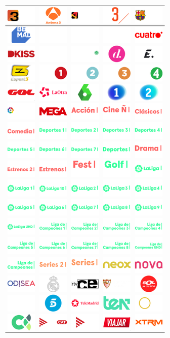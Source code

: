 | ![](https://raw.githubusercontent.com/RevGear/logo/master/Countries/ES/324.png) | ![](https://raw.githubusercontent.com/RevGear/logo/master/Countries/ES/Antena3.png) | ![](https://raw.githubusercontent.com/RevGear/logo/master/Countries/ES/Aragon-TV.png) | ![](https://raw.githubusercontent.com/RevGear/logo/master/Countries/ES/Atreseries.png) | ![](https://raw.githubusercontent.com/RevGear/logo/master/Countries/ES/Barca-TV.png) | 
|:---:|:---:|:---:|:---:|:---:| 
| ![](https://raw.githubusercontent.com/RevGear/logo/master/Countries/ES/Be-Mad.png) | ![](https://raw.githubusercontent.com/RevGear/logo/master/Countries/ES/Bom-Cine.png) | ![](https://raw.githubusercontent.com/RevGear/logo/master/Countries/ES/Calle13.png) | ![](https://raw.githubusercontent.com/RevGear/logo/master/Countries/ES/Cazay-Pesca.png) | ![](https://raw.githubusercontent.com/RevGear/logo/master/Countries/ES/Cuatro.png) | 
| ![](https://raw.githubusercontent.com/RevGear/logo/master/Countries/ES/D-Kiss.png) | ![](https://raw.githubusercontent.com/RevGear/logo/master/Countries/ES/Dark.png) | ![](https://raw.githubusercontent.com/RevGear/logo/master/Countries/ES/Decasa.png) | ![](https://raw.githubusercontent.com/RevGear/logo/master/Countries/ES/Divinity.png) | ![](https://raw.githubusercontent.com/RevGear/logo/master/Countries/ES/Energy.png) | 
| ![](https://raw.githubusercontent.com/RevGear/logo/master/Countries/ES/Esport3.png) | ![](https://raw.githubusercontent.com/RevGear/logo/master/Countries/ES/ETB-1.png) | ![](https://raw.githubusercontent.com/RevGear/logo/master/Countries/ES/ETB-2.png) | ![](https://raw.githubusercontent.com/RevGear/logo/master/Countries/ES/ETB-3.png) | ![](https://raw.githubusercontent.com/RevGear/logo/master/Countries/ES/ETB-4.png) | 
| ![](https://raw.githubusercontent.com/RevGear/logo/master/Countries/ES/Gol.png) | ![](https://raw.githubusercontent.com/RevGear/logo/master/Countries/ES/La-Otra.png) | ![](https://raw.githubusercontent.com/RevGear/logo/master/Countries/ES/La-Sexta.png) | ![](https://raw.githubusercontent.com/RevGear/logo/master/Countries/ES/La1.png) | ![](https://raw.githubusercontent.com/RevGear/logo/master/Countries/ES/La2.png) | 
| ![](https://raw.githubusercontent.com/RevGear/logo/master/Countries/ES/LaLiga-TV-Bar.png) | ![](https://raw.githubusercontent.com/RevGear/logo/master/Countries/ES/Mega.png) | ![](https://raw.githubusercontent.com/RevGear/logo/master/Countries/ES/Movistar-Accion.png) | ![](https://raw.githubusercontent.com/RevGear/logo/master/Countries/ES/Movistar-Cine-Espanol.png) | ![](https://raw.githubusercontent.com/RevGear/logo/master/Countries/ES/Movistar-Clasicos.png) | 
| ![](https://raw.githubusercontent.com/RevGear/logo/master/Countries/ES/Movistar-Comedia.png) | ![](https://raw.githubusercontent.com/RevGear/logo/master/Countries/ES/Movistar-Deportes-1.png) | ![](https://raw.githubusercontent.com/RevGear/logo/master/Countries/ES/Movistar-Deportes-2.png) | ![](https://raw.githubusercontent.com/RevGear/logo/master/Countries/ES/Movistar-Deportes-3.png) | ![](https://raw.githubusercontent.com/RevGear/logo/master/Countries/ES/Movistar-Deportes-4.png) | 
| ![](https://raw.githubusercontent.com/RevGear/logo/master/Countries/ES/Movistar-Deportes-5.png) | ![](https://raw.githubusercontent.com/RevGear/logo/master/Countries/ES/Movistar-Deportes-6.png) | ![](https://raw.githubusercontent.com/RevGear/logo/master/Countries/ES/Movistar-Deportes-7.png) | ![](https://raw.githubusercontent.com/RevGear/logo/master/Countries/ES/Movistar-Deportes.png) | ![](https://raw.githubusercontent.com/RevGear/logo/master/Countries/ES/Movistar-Drama.png) | 
| ![](https://raw.githubusercontent.com/RevGear/logo/master/Countries/ES/Movistar-Estrenos-2.png) | ![](https://raw.githubusercontent.com/RevGear/logo/master/Countries/ES/Movistar-Estrenos.png) | ![](https://raw.githubusercontent.com/RevGear/logo/master/Countries/ES/Movistar-Fest.png) | ![](https://raw.githubusercontent.com/RevGear/logo/master/Countries/ES/Movistar-Golf.png) | ![](https://raw.githubusercontent.com/RevGear/logo/master/Countries/ES/Movistar-LaLiga-.png) | 
| ![](https://raw.githubusercontent.com/RevGear/logo/master/Countries/ES/Movistar-LaLiga-1.png) | ![](https://raw.githubusercontent.com/RevGear/logo/master/Countries/ES/Movistar-LaLiga-10.png) | ![](https://raw.githubusercontent.com/RevGear/logo/master/Countries/ES/Movistar-LaLiga-2.png) | ![](https://raw.githubusercontent.com/RevGear/logo/master/Countries/ES/Movistar-LaLiga-3.png) | ![](https://raw.githubusercontent.com/RevGear/logo/master/Countries/ES/Movistar-LaLiga-4.png) | 
| ![](https://raw.githubusercontent.com/RevGear/logo/master/Countries/ES/Movistar-LaLiga-5.png) | ![](https://raw.githubusercontent.com/RevGear/logo/master/Countries/ES/Movistar-LaLiga-6.png) | ![](https://raw.githubusercontent.com/RevGear/logo/master/Countries/ES/Movistar-LaLiga-7.png) | ![](https://raw.githubusercontent.com/RevGear/logo/master/Countries/ES/Movistar-LaLiga-8.png) | ![](https://raw.githubusercontent.com/RevGear/logo/master/Countries/ES/Movistar-LaLiga-9.png) | 
| ![](https://raw.githubusercontent.com/RevGear/logo/master/Countries/ES/Movistar-LaLiga-UHD.png) | ![](https://raw.githubusercontent.com/RevGear/logo/master/Countries/ES/Movistar-Ligade-Campeones-1.png) | ![](https://raw.githubusercontent.com/RevGear/logo/master/Countries/ES/Movistar-Ligade-Campeones-2.png) | ![](https://raw.githubusercontent.com/RevGear/logo/master/Countries/ES/Movistar-Ligade-Campeones-3.png) | ![](https://raw.githubusercontent.com/RevGear/logo/master/Countries/ES/Movistar-Ligade-Campeones-4.png) | 
| ![](https://raw.githubusercontent.com/RevGear/logo/master/Countries/ES/Movistar-Ligade-Campeones-5.png) | ![](https://raw.githubusercontent.com/RevGear/logo/master/Countries/ES/Movistar-Ligade-Campeones-6.png) | ![](https://raw.githubusercontent.com/RevGear/logo/master/Countries/ES/Movistar-Ligade-Campeones-7.png) | ![](https://raw.githubusercontent.com/RevGear/logo/master/Countries/ES/Movistar-Ligade-Campeones-8.png) | ![](https://raw.githubusercontent.com/RevGear/logo/master/Countries/ES/Movistar-Ligade-Campeones-UHD.png) | 
| ![](https://raw.githubusercontent.com/RevGear/logo/master/Countries/ES/Movistar-Ligade-Campeones.png) | ![](https://raw.githubusercontent.com/RevGear/logo/master/Countries/ES/Movistar-Series-2.png) | ![](https://raw.githubusercontent.com/RevGear/logo/master/Countries/ES/Movistar-Series.png) | ![](https://raw.githubusercontent.com/RevGear/logo/master/Countries/ES/Neox.png) | ![](https://raw.githubusercontent.com/RevGear/logo/master/Countries/ES/Nova.png) | 
| ![](https://raw.githubusercontent.com/RevGear/logo/master/Countries/ES/Odisea.png) | ![](https://raw.githubusercontent.com/RevGear/logo/master/Countries/ES/Real-Madrid-TV.png) | ![](https://raw.githubusercontent.com/RevGear/logo/master/Countries/ES/RTV-CE.png) | ![](https://raw.githubusercontent.com/RevGear/logo/master/Countries/ES/Sevilla-FC-TV.png) | ![](https://raw.githubusercontent.com/RevGear/logo/master/Countries/ES/Sol-Musica.png) | 
| ![](https://raw.githubusercontent.com/RevGear/logo/master/Countries/ES/Somos.png) | ![](https://raw.githubusercontent.com/RevGear/logo/master/Countries/ES/Telecinco.png) | ![](https://raw.githubusercontent.com/RevGear/logo/master/Countries/ES/Telemadrid.png) | ![](https://raw.githubusercontent.com/RevGear/logo/master/Countries/ES/TEN.png) | ![](https://raw.githubusercontent.com/RevGear/logo/master/Countries/ES/Toros.png) | 
| ![](https://raw.githubusercontent.com/RevGear/logo/master/Countries/ES/TV-Canaria.png) | ![](https://raw.githubusercontent.com/RevGear/logo/master/Countries/ES/TV3-CAT.png) | ![](https://raw.githubusercontent.com/RevGear/logo/master/Countries/ES/TV3.png) | ![](https://raw.githubusercontent.com/RevGear/logo/master/Countries/ES/Viajar.png) | ![](https://raw.githubusercontent.com/RevGear/logo/master/Countries/ES/XTRM.png) | 
